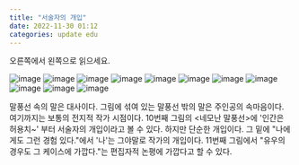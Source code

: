```yaml
---
title: "서술자의 개입"
date: 2022-11-30 01:12
categories: update edu
---
```


오른쪽에서 왼쪽으로 읽으세요.

![image](http://zipnumsa.github.io/media/write/01.jpg)
![image](http://zipnumsa.github.io/media/write/02.jpg)
![image](http://zipnumsa.github.io/media/write/03.jpg)
![image](http://zipnumsa.github.io/media/write/04.jpg)
![image](http://zipnumsa.github.io/media/write/05.jpg)
![image](http://zipnumsa.github.io/media/write/06.jpg)
![image](http://zipnumsa.github.io/media/write/07.jpg)
![image](http://zipnumsa.github.io/media/write/08.jpg)
![image](http://zipnumsa.github.io/media/write/09.jpg)
![image](http://zipnumsa.github.io/media/write/10.jpg)
![image](http://zipnumsa.github.io/media/write/11.jpg)

말풍선 속의 말은 대사이다.
그림에 섞여 있는 말풍선 밖의 말은 주인공의 속마음이다.
여기까지는 보통의 전지적 작가 시점이다.
10번째 그림의 <네모난 말풍선>에 '인간은 허용치~' 부터 서술자의 개입이라고 볼 수 있다. 하지만 단순한 개입이다.
그 밑에 "나에게도 그런 경험 있다."에서 '나'는 그야말로 작가의 개입이다.
11번째 그림에서 "유우의 경우도 그 케이스에 가깝다."는 편집자적 논평에 가깝다고 할 수 있다.
